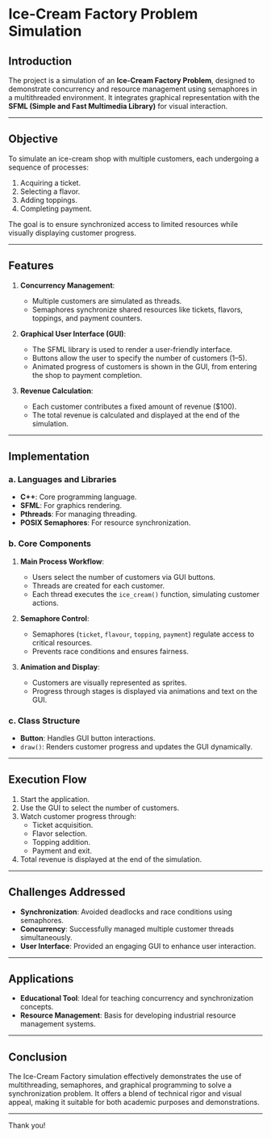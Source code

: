 # Ice-Cream Factory Problem Simulation

## Introduction
The project is a simulation of an **Ice-Cream Factory Problem**, designed to demonstrate concurrency and resource management using semaphores in a multithreaded environment. It integrates graphical representation with the **SFML (Simple and Fast Multimedia Library)** for visual interaction.

---

## Objective
To simulate an ice-cream shop with multiple customers, each undergoing a sequence of processes:
1. Acquiring a ticket.
2. Selecting a flavor.
3. Adding toppings.
4. Completing payment.

The goal is to ensure synchronized access to limited resources while visually displaying customer progress.

---

## Features
1. **Concurrency Management**:
   - Multiple customers are simulated as threads.
   - Semaphores synchronize shared resources like tickets, flavors, toppings, and payment counters.

2. **Graphical User Interface (GUI)**:
   - The SFML library is used to render a user-friendly interface.
   - Buttons allow the user to specify the number of customers (1–5).
   - Animated progress of customers is shown in the GUI, from entering the shop to payment completion.

3. **Revenue Calculation**:
   - Each customer contributes a fixed amount of revenue ($100).
   - The total revenue is calculated and displayed at the end of the simulation.

---

## Implementation

### a. Languages and Libraries
- **C++**: Core programming language.
- **SFML**: For graphics rendering.
- **Pthreads**: For managing threading.
- **POSIX Semaphores**: For resource synchronization.

### b. Core Components
1. **Main Process Workflow**:
   - Users select the number of customers via GUI buttons.
   - Threads are created for each customer.
   - Each thread executes the `ice_cream()` function, simulating customer actions.

2. **Semaphore Control**:
   - Semaphores (`ticket`, `flavour`, `topping`, `payment`) regulate access to critical resources.
   - Prevents race conditions and ensures fairness.

3. **Animation and Display**:
   - Customers are visually represented as sprites.
   - Progress through stages is displayed via animations and text on the GUI.

### c. Class Structure
- **Button**: Handles GUI button interactions.
- `draw()`: Renders customer progress and updates the GUI dynamically.

---

## Execution Flow
1. Start the application.
2. Use the GUI to select the number of customers.
3. Watch customer progress through:
   - Ticket acquisition.
   - Flavor selection.
   - Topping addition.
   - Payment and exit.
4. Total revenue is displayed at the end of the simulation.

---

## Challenges Addressed
- **Synchronization**: Avoided deadlocks and race conditions using semaphores.
- **Concurrency**: Successfully managed multiple customer threads simultaneously.
- **User Interface**: Provided an engaging GUI to enhance user interaction.

---

## Applications
- **Educational Tool**: Ideal for teaching concurrency and synchronization concepts.
- **Resource Management**: Basis for developing industrial resource management systems.

---

## Conclusion
The Ice-Cream Factory simulation effectively demonstrates the use of multithreading, semaphores, and graphical programming to solve a synchronization problem. It offers a blend of technical rigor and visual appeal, making it suitable for both academic purposes and demonstrations.

---

Thank you!
